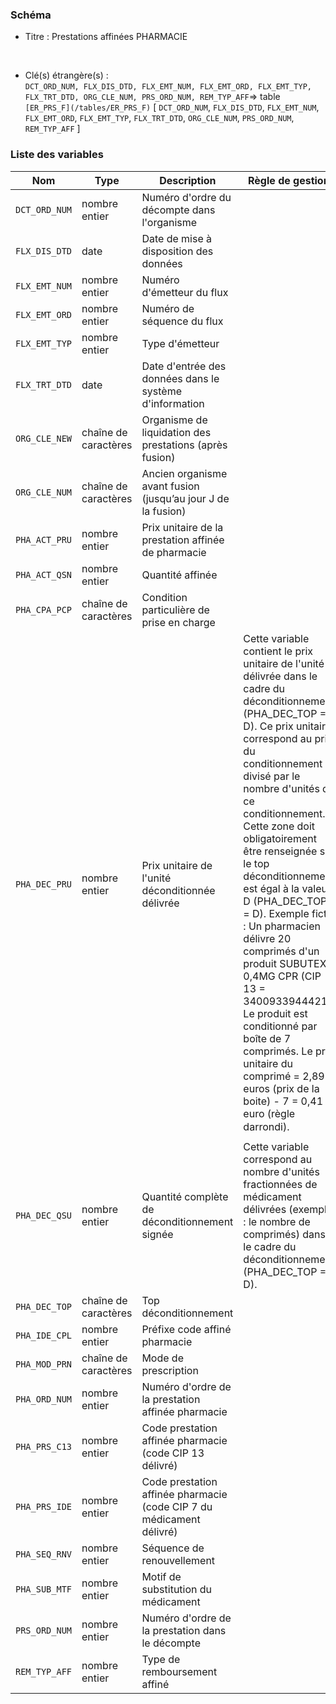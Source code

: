 ### Schéma


- Titre : Prestations affinées PHARMACIE
<br />



- Clé(s) étrangère(s) : <br />
`DCT_ORD_NUM, FLX_DIS_DTD, FLX_EMT_NUM, FLX_EMT_ORD, FLX_EMT_TYP, FLX_TRT_DTD, ORG_CLE_NUM, PRS_ORD_NUM, REM_TYP_AFF`=> table `[ER_PRS_F](/tables/ER_PRS_F)` [ `DCT_ORD_NUM`, `FLX_DIS_DTD`, `FLX_EMT_NUM`, `FLX_EMT_ORD`, `FLX_EMT_TYP`, `FLX_TRT_DTD`, `ORG_CLE_NUM`, `PRS_ORD_NUM`, `REM_TYP_AFF` ]<br />

 
### Liste des variables

Nom | Type | Description | Règle de gestion
-|-|-|-
`DCT_ORD_NUM`| nombre entier |Numéro d'ordre du décompte dans l'organisme||
`FLX_DIS_DTD`| date |Date de mise à disposition des données||
`FLX_EMT_NUM`| nombre entier |Numéro d'émetteur du flux||
`FLX_EMT_ORD`| nombre entier |Numéro de séquence du flux||
`FLX_EMT_TYP`| nombre entier |Type d'émetteur||
`FLX_TRT_DTD`| date |Date d'entrée des données dans le système d'information||
`ORG_CLE_NEW`| chaîne de caractères |Organisme de liquidation des prestations (après fusion)||
`ORG_CLE_NUM`| chaîne de caractères |Ancien organisme avant fusion (jusqu’au jour J de la fusion)||
`PHA_ACT_PRU`| nombre entier |Prix unitaire de la prestation affinée de pharmacie||
`PHA_ACT_QSN`| nombre entier |Quantité affinée||
`PHA_CPA_PCP`| chaîne de caractères |Condition particulière de prise en charge ||
`PHA_DEC_PRU`| nombre entier |Prix unitaire de l'unité déconditionnée délivrée |Cette variable contient le prix unitaire de l'unité délivrée dans le cadre du déconditionnement (PHA_DEC_TOP = D). Ce prix unitaire correspond au prix du conditionnement divisé par le nombre d'unités de ce conditionnement. Cette zone doit obligatoirement être renseignée si le top déconditionnement est égal à la valeur D (PHA_DEC_TOP = D).  Exemple fictif :  Un pharmacien délivre 20 comprimés d'un produit SUBUTEX 0,4MG CPR (CIP 13 = 3400933944421). Le produit est conditionné par boîte de 7 comprimés. Le prix unitaire du comprimé = 2,89 euros (prix de la boite) - 7 = 0,41 euro (règle darrondi).|
`PHA_DEC_QSU`| nombre entier |Quantité complète de déconditionnement signée|Cette variable correspond au nombre d'unités fractionnées de médicament délivrées (exemple : le nombre de comprimés) dans le cadre du déconditionnement (PHA_DEC_TOP = D).|
`PHA_DEC_TOP`| chaîne de caractères |Top déconditionnement||
`PHA_IDE_CPL`| nombre entier |Préfixe code affiné pharmacie||
`PHA_MOD_PRN`| chaîne de caractères |Mode de prescription||
`PHA_ORD_NUM`| nombre entier |Numéro d'ordre de la prestation affinée pharmacie||
`PHA_PRS_C13`| nombre entier |Code prestation affinée pharmacie (code CIP 13 délivré)||
`PHA_PRS_IDE`| nombre entier |Code prestation affinée pharmacie (code CIP 7 du médicament délivré)||
`PHA_SEQ_RNV`| nombre entier |Séquence de renouvellement||
`PHA_SUB_MTF`| nombre entier |Motif de substitution du médicament||
`PRS_ORD_NUM`| nombre entier |Numéro d'ordre de la prestation dans le décompte||
`REM_TYP_AFF`| nombre entier |Type de remboursement affiné||